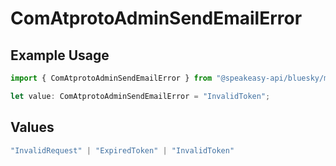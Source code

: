 # ComAtprotoAdminSendEmailError

## Example Usage

```typescript
import { ComAtprotoAdminSendEmailError } from "@speakeasy-api/bluesky/models/errors";

let value: ComAtprotoAdminSendEmailError = "InvalidToken";
```

## Values

```typescript
"InvalidRequest" | "ExpiredToken" | "InvalidToken"
```